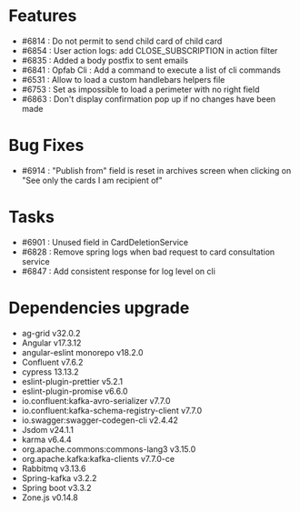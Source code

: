 
# Features

- #6814 : Do not permit to send child card of child card
- #6854 : User action logs: add CLOSE_SUBSCRIPTION in action filter
- #6835 : Added a body postfix to sent emails
- #6841 : Opfab Cli : Add a command to execute a list of cli commands
- #6531 : Allow to load a custom handlebars helpers file
- #6753 : Set as impossible to load a perimeter with no right field
- #6863 : Don't display confirmation pop up if no changes have been made

# Bug Fixes

- #6914 : "Publish from" field is reset in archives screen when clicking on "See only the cards I am recipient of"

# Tasks

- #6901 : Unused field in CardDeletionService
- #6828 : Remove spring logs when bad request to card consultation service
- #6847 : Add consistent response for log level on cli

# Dependencies upgrade

- ag-grid v32.0.2
- Angular v17.3.12
- angular-eslint monorepo v18.2.0
- Confluent v7.6.2
- cypress 13.13.2
- eslint-plugin-prettier v5.2.1
- eslint-plugin-promise v6.6.0
- io.confluent:kafka-avro-serializer v7.7.0
- io.confluent:kafka-schema-registry-client v7.7.0
- io.swagger:swagger-codegen-cli v2.4.42
- Jsdom  v24.1.1
- karma v6.4.4
- org.apache.commons:commons-lang3 v3.15.0
- org.apache.kafka:kafka-clients v7.7.0-ce
- Rabbitmq v3.13.6
- Spring-kafka v3.2.2
- Spring boot v3.3.2
- Zone.js v0.14.8
